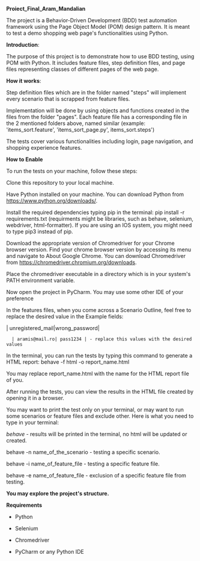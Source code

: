 
**Proiect_Final_Aram_Mandalian**


The project is a Behavior-Driven Development (BDD) test automation framework using the Page Object Model (POM) design pattern. 
It is meant to test a demo shopping web page's functionalities using Python.

**Introduction**:


The purpose of this project is to demonstrate how to use BDD testing, using POM with Python. 
It includes feature files, step definition files, and page files representing classes of different pages of the web page.


**How it works**:


Step definition files which are in the folder named "steps" will implement every scenario that is scrapped from feature files.

Implementation will be done by using objects and functions created in the files from the folder "pages". 
Each feature file has a corresponding file in the 2 mentioned folders above, named similar (example: 'items_sort.feature', 'items_sort_page.py', items_sort.steps')


The tests cover various functionalities including login, page navigation, and shopping experience features.


**How to Enable**



To run the tests on your machine, follow these steps:

Clone this repository to your local machine.

Have Python installed on your machine. You can download Python from https://www.python.org/downloads/.

Install the required dependencies typing pip in the terminal: pip install -r requirements.txt (requirments might be libraries, such as behave, selenium, webdriver, html-formatter).
If you are using an IOS system, you might need to type pip3 instead of pip.

Download the appropriate version of Chromedriver for your Chrome browser version. 
Find your chrome browser version by accessing its menu and navigate to About Google Chrome.
You can download Chromedriver from https://chromedriver.chromium.org/downloads.

Place the chromedriver executable in a directory which is in your system's PATH environment variable.

Now open the project in PyCharm.
You may use some other IDE of your preference

In the features files, when you come across a Scenario Outline, feel free to replace the desired value in the Example fields:

 |  unregistered_mail|wrong_password|
 
      | aramis@mail.ro| pass1234 | - replace this values with the desired values
      

In the terminal, you can run the tests by typing this command to generate a HTML report: behave -f html -o report_name.html

You may replace report_name.html with the name for the HTML report file of you.

After running the tests, you can view the results in the HTML file created by opening it in a browser.


You may want to print the test only on your terminal, or may want to run some scenarios or feature files and exclude other. Here is what you need to type in your terminal:

_behave_ - results will be printed in the terminal, no html will be updated or created.

behave -n name_of_the_scenario - testing a specific scenario.

behave -i name_of_feature_file - testing a specific feature file.

behave -e name_of_feature_file - exclusion of a specific feature file from testing.



**You may explore the project's structure.**


**Requirements**

- Python

- Selenium

- Chromedriver

- PyCharm or any Python IDE
